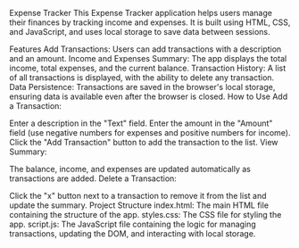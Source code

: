 Expense Tracker
This Expense Tracker application helps users manage their finances by tracking income and expenses. It is built using HTML, CSS, and JavaScript, and uses local storage to save data between sessions.

Features
Add Transactions: Users can add transactions with a description and an amount.
Income and Expenses Summary: The app displays the total income, total expenses, and the current balance.
Transaction History: A list of all transactions is displayed, with the ability to delete any transaction.
Data Persistence: Transactions are saved in the browser's local storage, ensuring data is available even after the browser is closed.
How to Use
Add a Transaction:

Enter a description in the "Text" field.
Enter the amount in the "Amount" field (use negative numbers for expenses and positive numbers for income).
Click the "Add Transaction" button to add the transaction to the list.
View Summary:

The balance, income, and expenses are updated automatically as transactions are added.
Delete a Transaction:

Click the "x" button next to a transaction to remove it from the list and update the summary.
Project Structure
index.html: The main HTML file containing the structure of the app.
styles.css: The CSS file for styling the app.
script.js: The JavaScript file containing the logic for managing transactions, updating the DOM, and interacting with local storage.
